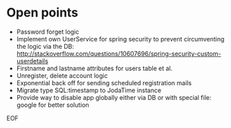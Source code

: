 Open points
===========

* Password forget logic
* Implement own UserService for spring security to prevent circumventing the logic via the DB:
    http://stackoverflow.com/questions/10607696/spring-security-custom-userdetails
* Firstname and lastname attributes for users table et al.
* Unregister, delete account logic
* Exponential back off for sending scheduled registration mails
* Migrate type SQL:timestamp to JodaTime instance
* Provide way to disable app globally either via DB or with special file: google for better solution

EOF
